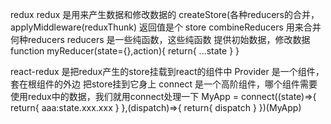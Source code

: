 redux
    redux 是用来产生数据和修改数据的
        createStore(各种reducers的合并，applyMiddleware(reduxThunk) 返回值是个 store
        combineReducers 用来合并何种reducers
        reducers 是一些纯函数，这些纯函数 提供初始数据，修改数据
          function myReducer(state={},action){
              return{
                  ...state
              }
          }
          
react-redux 是把redux产生的store挂载到react的组件中
  Provider 是一个组件，套在根组件的外边 把store挂到它身上
  connect 是一个高阶组件，哪个组件需要使用redux中的数据，我们就用connect处理一下
    MyApp = connect((state)=>{
        return{
            aaa:state.xxx.xxx
        }
    },(dispatch)=>{
        return{
            dispatch
        }
    })(MyApp)